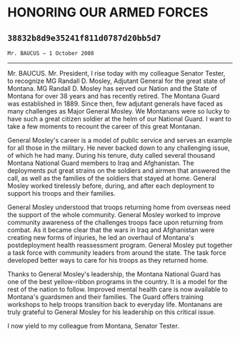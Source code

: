 # HONORING OUR ARMED FORCES
## `38832b8d9e35241f811d0787d20bb5d7`
`Mr. BAUCUS — 1 October 2008`

---


Mr. BAUCUS. Mr. President, I rise today with my colleague Senator 
Tester, to recognize MG Randall D. Mosley, Adjutant General for the 
great state of Montana. MG Randall D. Mosley has served our Nation and 
the State of Montana for over 38 years and has recently retired. The 
Montana Guard was established in 1889. Since then, few adjutant 
generals have faced as many challenges as Major General Mosley. We 
Montanans were so lucky to have such a great citizen soldier at the 
helm of our National Guard. I want to take a few moments to recount the 
career of this great Montanan.



General Mosley's career is a model of public service and serves an 
example for all those in the military. He never backed down to any 
challenging issue, of which he had many. During his tenure, duty called 
several thousand Montana National Guard members to Iraq and 
Afghanistan. The deployments put great strains on the soldiers and 
airmen that answered the call, as well as the families of the soldiers 
that stayed at home. General Mosley worked tirelessly before, during, 
and after each deployment to support his troops and their families.

General Mosley understood that troops returning home from overseas 
need the support of the whole community. General Mosley worked to 
improve community awareness of the challenges troops face upon 
returning from combat. As it became clear that the wars in Iraq and 
Afghanistan were creating new forms of injuries, he led an overhaul of 
Montana's postdeployment health reassessment program. General Mosley 
put together a task force with community leaders from around the state. 
The task force developed better ways to care for his troops as they 
returned home.

Thanks to General Mosley's leadership, the Montana National Guard has 
one of the best yellow-ribbon programs in the country. It is a model 
for the rest of the nation to follow. Improved mental health care is 
now available to Montana's guardsmen and their families. The Guard 
offers training workshops to help troops transition back to everyday 
life. Montanans are truly grateful to General Mosley for his leadership 
on this critical issue.

I now yield to my colleague from Montana, Senator Tester.